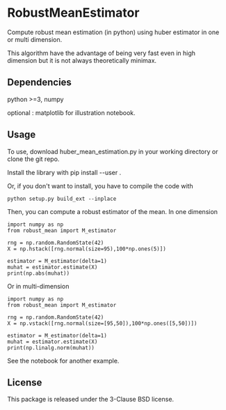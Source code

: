 # RobustMeanEstimator
Compute robust mean estimation (in python) using huber estimator in one or multi dimension.

This algorithm have the advantage of being very fast even in high dimension but it is not always theoretically minimax.

## Dependencies 
python >=3, numpy

optional : matplotlib for illustration notebook.
## Usage
To use, download huber_mean_estimation.py in your working directory or clone 
the git repo. 

Install the library with 
    pip install --user .


Or, if you don't want to install, you have to compile the code with

    python setup.py build_ext --inplace


Then, you can compute a robust estimator of the mean. 
In one dimension

    import numpy as np
    from robust_mean import M_estimator

    rng = np.random.RandomState(42)
    X = np.hstack([rng.normal(size=95),100*np.ones(5)])

    estimator = M_estimator(delta=1)
    muhat = estimator.estimate(X)
    print(np.abs(muhat))

Or in multi-dimension

    import numpy as np
    from robust_mean import M_estimator

    rng = np.random.RandomState(42)
    X = np.vstack([rng.normal(size=[95,50]),100*np.ones([5,50])])

    estimator = M_estimator(delta=1)
    muhat = estimator.estimate(X)
    print(np.linalg.norm(muhat))

See the notebook for another example.

## License
This package is released under the 3-Clause BSD license.
